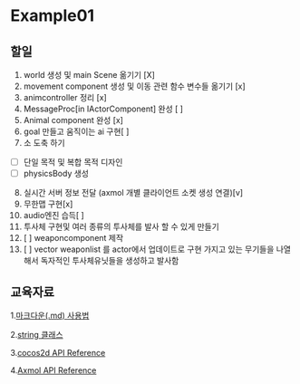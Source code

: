 # Example01


할일
-------------  
1. world 생성 및 main Scene 옮기기 [X] 
2. movement component 생성 및 이동 관련 함수 변수들 옮기기 [x] 
3. animcontroller 정리 [x] 
4. MessageProc[in IActorComponent] 완성 [ ] 
5.  Animal component 완성 [x]   
6.  goal 만들고 움직이는 ai 구현[ ]
7.  소 도축 하기
- [ ]  단일 목적 및 복합 목적 디자인
- [ ]  physicsBody 생성
8. 실시간 서버 정보 전달 (axmol 개별 클라이언트 소켓 생성 연결)[v]
9. 무한맵 구현[x]
10. audio엔진 습득[ ]
11. 투사체 구현및 여러 종류의 투사체를 발사 할 수 있게 만들기
 1. [ ] weaponcomponent 제작
 1. [ ] vector weaponlist 를 actor에서 업데이트로 구현 가지고 있는 무기들을 나열해서 독자적인 투사체유닛들을 생성하고 발사함



교육자료
-------------  

1.[마크다운(.md) 사용법][markdown]

[markdown]:https://gist.github.com/ihoneymon/652be052a0727ad59601

2.[string 클래스][string]

[string]:https://blockdmask.tistory.com/338

3.[cocos2d API Reference][cocos doc]

[cocos doc]:https://docs.cocos2d-x.org/api-ref/cplusplus/v4x/

4.[Axmol API Reference      ][ax doc]

[ax doc]:https://axmol.dev/manual/latest/
